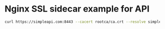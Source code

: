 # Nginx SSL sidecar example for API

```bash
curl https://simpleapi.com:8443 --cacert rootca/ca.crt --resolve simpleapi.com:8443:127.0.0.1 -i
```